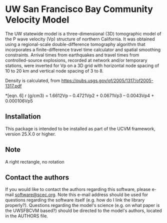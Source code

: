 # UW San Francisco Bay Community Velocity Model

The UW statewide model is a three-dimensional (3D) tomographic model of the P wave velocity (Vp) 
structure of northern California. It was obtained using a regional-scale double-difference 
tomography algorithm that incorporates a finite-difference travel time calculator and spatial 
smoothing constraints. Arrival times from earthquakes and travel times from controlled-source 
explosions, recorded at network and/or temporary stations, were inverted for Vp on a 3D grid 
with horizontal node spacing of 10 to 20 km and vertical node spacing of 3 to 8.

Density is calculated, from https://pubs.usgs.gov/of/2005/1317/of2005-1317.pdf

  *[eqn. 6] r (g/cm3) = 1.6612Vp – 0.4721Vp2 + 0.0671Vp3 – 0.0043Vp4 + 0.000106Vp5



## Installation

This package is intended to be installed as part of the UCVM framework,
version 25.X.0 or higher.

## Note

A right rectangle, no rotation 

## Contact the authors

If you would like to contact the authors regarding this software,
please e-mail software@scec.org. Note this e-mail address should
be used for questions regarding the software itself (e.g. how
do I link the library properly?). Questions regarding the model's
science (e.g. on what paper is the UWSFBCVM based?) should be directed
to the model's authors, located in the AUTHORS file.

